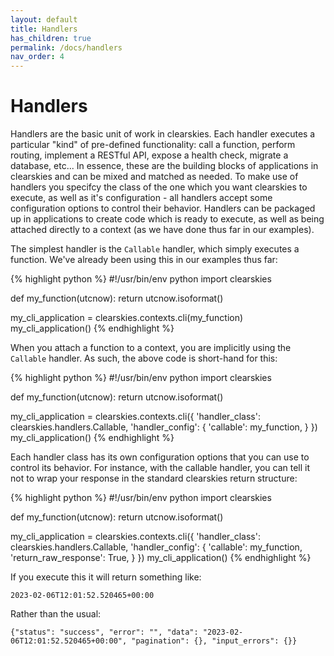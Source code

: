 ```yaml
---
layout: default
title: Handlers
has_children: true
permalink: /docs/handlers
nav_order: 4
---
```


# Handlers

Handlers are the basic unit of work in clearskies.  Each handler executes a particular "kind" of pre-defined functionality: call a function, perform routing, implement a RESTful API, expose a health check, migrate a database, etc...  In essence, these are the building blocks of applications in clearskies and can be mixed and matched as needed.  To make use of handlers you specifcy the class of the one which you want clearskies to execute, as well as it's configuration - all handlers accept some configuration options to control their behavior.  Handlers can be packaged up in applications to create code which is ready to execute, as well as being attached directly to a context (as we have done thus far in our examples).

The simplest handler is the `Callable` handler, which simply executes a function.  We've already been using this in our examples thus far:

{% highlight python %}
#!/usr/bin/env python
import clearskies

def my_function(utcnow):
    return utcnow.isoformat()

my_cli_application = clearskies.contexts.cli(my_function)
my_cli_application()
{% endhighlight %}

When you attach a function to a context, you are implicitly using the `Callable` handler.  As such, the above code is short-hand for this:

{% highlight python %}
#!/usr/bin/env python
import clearskies

def my_function(utcnow):
    return utcnow.isoformat()

my_cli_application = clearskies.contexts.cli({
    'handler_class': clearskies.handlers.Callable,
    'handler_config': {
        'callable': my_function,
    }
})
my_cli_application()
{% endhighlight %}

Each handler class has its own configuration options that you can use to control its behavior.  For instance, with the callable handler, you can tell it not to wrap your response in the standard clearskies return structure:

{% highlight python %}
#!/usr/bin/env python
import clearskies

def my_function(utcnow):
    return utcnow.isoformat()

my_cli_application = clearskies.contexts.cli({
    'handler_class': clearskies.handlers.Callable,
    'handler_config': {
        'callable': my_function,
        'return_raw_response': True,
    }
})
my_cli_application()
{% endhighlight %}

If you execute this it will return something like:

```
2023-02-06T12:01:52.520465+00:00
```

Rather than the usual:

```
{"status": "success", "error": "", "data": "2023-02-06T12:01:52.520465+00:00", "pagination": {}, "input_errors": {}}
```
